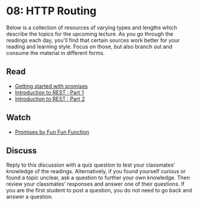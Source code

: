 08: HTTP Routing
======================================================================================

Below is a collection of resources of varying types and lengths which describe the topics for the upcoming lecture.  As you go through the readings each day, you'll find that certain sources work better for your reading and learning style. Focus on those, but also branch out and consume the material in different forms.

## Read
* [Getting started with promises](https://developers.google.com/web/fundamentals/getting-started/primers/promises)
* [Introduction to REST : Part 1](https://medium.com/extend/what-is-rest-a-simple-explanation-for-beginners-part-1-introduction-b4a072f8740f)
* [Introduction to REST : Part 2](https://medium.com/extend/what-is-rest-a-simple-explanation-for-beginners-part-2-rest-constraints-129a4b69a582)

## Watch
* [Promises by Fun Fun Function](https://www.youtube.com/watch?v=2d7s3spWAzo)

## Discuss

Reply to this discussion with a quiz question to test your classmates’ knowledge of the readings. Alternatively, if you found yourself curious or found a topic unclear, ask a question to further your own knowledge. Then review your classmates' responses and answer one of their questions. If you are the first student to post a question, you do not need to go back and answer a question.

